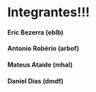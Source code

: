 # Integrantes!!!

#### Eric Bezerra (eblb)
#### Antonio Robério (arbof)
#### Mateus Ataide (mhal)
#### Daniel Dias (dmdf)
